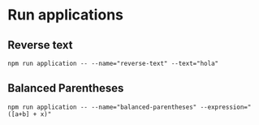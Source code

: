 # Run applications

## Reverse text
```
npm run application -- --name="reverse-text" --text="hola"
```

## Balanced Parentheses
```
npm run application -- --name="balanced-parentheses" --expression="([a+b] + x)"
```
